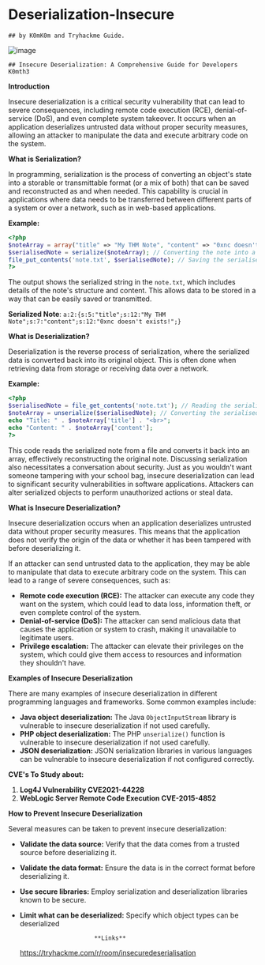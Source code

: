 # Deserialization-Insecure
    ## by K0mK0m and Tryhackme Guide.
    
   ![image](https://github.com/Komthie/Deserialization-Insecure/assets/95933637/3156978c-f44b-40dc-9eb8-e9e85b692af4)


    ## Insecure Deserialization: A Comprehensive Guide for Developers K0mth3

**Introduction**

Insecure deserialization is a critical security vulnerability that can lead to severe consequences, including remote code execution (RCE), denial-of-service (DoS), and even complete system takeover. It occurs when an application deserializes untrusted data without proper security measures, allowing an attacker to manipulate the data and execute arbitrary code on the system.

**What is Serialization?**

In programming, serialization is the process of converting an object's state into a storable or transmittable format (or a mix of both) that can be saved and reconstructed as and when needed. This capability is crucial in applications where data needs to be transferred between different parts of a system or over a network, such as in web-based applications.

**Example:**

```php
<?php
$noteArray = array("title" => "My THM Note", "content" => "0xnc doesn't exists!");
$serialisedNote = serialize($noteArray); // Converting the note into a storable format
file_put_contents('note.txt', $serialisedNote); // Saving the serialised note to a file
?>
```

The output shows the serialized string in the `note.txt`, which includes details of the note's structure and content. This allows data to be stored in a way that can be easily saved or transmitted.

**Serialized Note**: `a:2:{s:5:"title";s:12:"My THM Note";s:7:"content";s:12:"0xnc doesn't exists!";}`

**What is Deserialization?**

Deserialization is the reverse process of serialization, where the serialized data is converted back into its original object. This is often done when retrieving data from storage or receiving data over a network.

**Example:**

```php
<?php
$serialisedNote = file_get_contents('note.txt'); // Reading the serialised note from the file
$noteArray = unserialize($serialisedNote); // Converting the serialised string back into a PHP array
echo "Title: " . $noteArray['title'] . "<br>";
echo "Content: " . $noteArray['content'];
?>
```

This code reads the serialized note from a file and converts it back into an array, effectively reconstructing the original note. Discussing serialization also necessitates a conversation about security. Just as you wouldn't want someone tampering with your school bag, insecure deserialization can lead to significant security vulnerabilities in software applications. Attackers can alter serialized objects to perform unauthorized actions or steal data.

**What is Insecure Deserialization?**

Insecure deserialization occurs when an application deserializes untrusted data without proper security measures. This means that the application does not verify the origin of the data or whether it has been tampered with before deserializing it.

If an attacker can send untrusted data to the application, they may be able to manipulate that data to execute arbitrary code on the system. This can lead to a range of severe consequences, such as:

* **Remote code execution (RCE):** The attacker can execute any code they want on the system, which could lead to data loss, information theft, or even complete control of the system.
* **Denial-of-service (DoS):** The attacker can send malicious data that causes the application or system to crash, making it unavailable to legitimate users.
* **Privilege escalation:** The attacker can elevate their privileges on the system, which could give them access to resources and information they shouldn't have.

**Examples of Insecure Deserialization**

There are many examples of insecure deserialization in different programming languages and frameworks. Some common examples include:

* **Java object deserialization:** The Java `ObjectInputStream` library is vulnerable to insecure deserialization if not used carefully.
* **PHP object deserialization:** The PHP `unserialize()` function is vulnerable to insecure deserialization if not used carefully.
* **JSON deserialization:** JSON serialization libraries in various languages can be vulnerable to insecure deserialization if not configured correctly.

**CVE's To Study about:**

1. **Log4J Vulnerability CVE2021-44228**
2. **WebLogic Server Remote Code Execution CVE-2015-4852**

**How to Prevent Insecure Deserialization**

Several measures can be taken to prevent insecure deserialization:

* **Validate the data source:** Verify that the data comes from a trusted source before deserializing it.
* **Validate the data format:** Ensure the data is in the correct format before deserializing it.
* **Use secure libraries:** Employ serialization and deserialization libraries known to be secure.
* **Limit what can be deserialized:** Specify which object types can be deserialized

                           **Links**
  https://tryhackme.com/r/room/insecuredeserialisation
